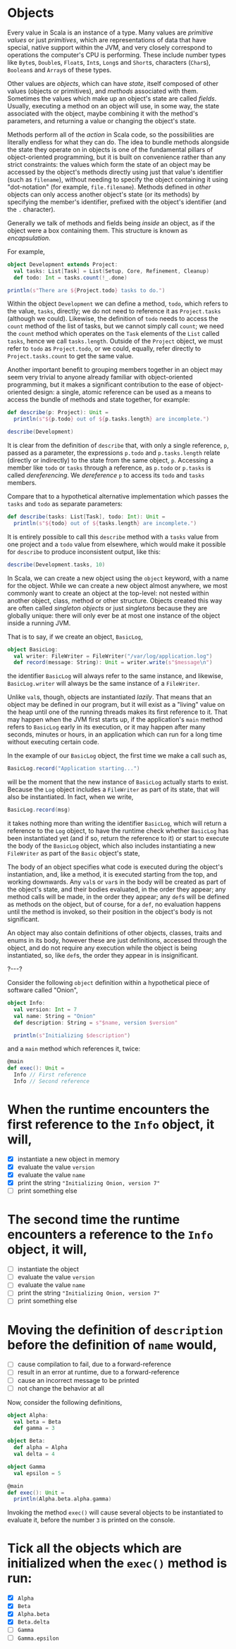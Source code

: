 # Objects

Every value in Scala is an instance of a type. Many values are _primitive values_ or just _primitives_, which
are representations of data that have special, native support within the JVM, and very closely correspond to
operations the computer's CPU is performing. These include number types like `Byte`s, `Double`s, `Float`s,
`Int`s, `Long`s and `Short`s, characters (`Char`s), `Boolean`s and `Array`s of these types.

Other values are _objects_, which can have _state_, itself composed of other values (objects or primitives), and
_methods_ associated with them. Sometimes the values which make up an object's state are called _fields_.
Usually, executing a method on an object will use, in some way, the state associated with the object, maybe
combining it with the method's parameters, and returning a value or changing the object's state.

Methods perform all of the _action_ in Scala code, so the possibilities are literally endless for what they can
do. The idea to bundle methods alongside the state they operate on in objects is one of the fundamental pillars
of object-oriented programming, but it is built on convenience rather than any strict constraints: the values
which form the state of an object may be accessed by the object's methods directly using just that value's
identifier (such as `filename`), without needing to specify the object containing it using "dot-notation"
(for example, `file.filename`). Methods defined in _other_ objects can only access another object's state (or
its methods) by specifying the member's identifier, prefixed with the object's identifier (and the `.`
character).

Generally we talk of methods and fields being _inside_ an object, as if the object were a box containing them.
This structure is known as _encapsulation_.

For example,
```scala
object Development extends Project:
  val tasks: List[Task] = List(Setup, Core, Refinement, Cleanup)
  def todo: Int = tasks.count(!_.done) 

println(s"There are ${Project.todo} tasks to do.")
```

Within the object `Development` we can define a method, `todo`, which refers to the value, `tasks`, directly; we
do not need to reference it as `Project.tasks` (although we could). Likewise, the definition of `todo` needs to
access the `count` method of the list of tasks, but we cannot simply call `count`; we need the `count` method
which operates on the `Task` elements of the `List` called `tasks`, hence we call `tasks.length`. Outside of the
`Project` object, we must refer to `todo` as `Project.todo`, or we could, equally, refer directly to
`Project.tasks.count` to get the same value.

Another important benefit to grouping members together in an object may seem very trivial to anyone already
familiar with object-oriented programming, but it makes a significant contribution to the ease of
object-oriented design: a single, atomic reference can be used as a means to access the bundle of methods and
state together, for example:

```scala
def describe(p: Project): Unit =
  println(s"${p.todo} out of ${p.tasks.length} are incomplete.")

describe(Development)
```

It is clear from the definition of `describe` that, with only a single reference, `p`, passed as a parameter,
the expressions `p.todo` and `p.tasks.length` relate (directly or indirectly) to the state from the same object,
`p`. Accessing a member like `todo` or `tasks` through a reference, as `p.todo` or `p.tasks` is called
_dereferencing_. We _dereference_ `p` to access its `todo` and `tasks` members.

Compare that to a hypothetical alternative implementation which passes the `tasks` and `todo` as separate
parameters:

```scala
def describe(tasks: List[Task], todo: Int): Unit =
  println(s"${todo} out of ${tasks.length} are incomplete.")
```

It is entirely possible to call this `describe` method with a `tasks` value from one project and a `todo` value
from elsewhere, which would make it possible for `describe` to produce inconsistent output, like this:

```scala
describe(Development.tasks, 10)
```

In Scala, we can create a new object using the `object` keyword, with a name for the object. While we can create
a new object almost anywhere, we most commonly want to create an object at the top-level: not nested within
another object, class, method or other structure. Objects created this way are often called _singleton objects_
or just _singletons_ because they are globally unique: there will only ever be at most one instance of the
object inside a running JVM.

That is to say, if we create an object, `BasicLog`,
```scala
object BasicLog:
  val writer: FileWriter = FileWriter("/var/log/application.log")
  def record(message: String): Unit = writer.write(s"$message\n")
```
the identifier `BasicLog` will always refer to the same instance, and likewise, `BasicLog.writer` will always be
the same instance of a `FileWriter`.

Unlike `val`s, though, objects are instantiated _lazily_. That means that an object may be defined in our
program, but it will exist as a "living" value on the heap until one of the running threads makes its first
reference to it. That may happen when the JVM first starts up, if the application's `main` method refers to
`BasicLog` early in its execution, or it may happen after many seconds, minutes or hours, in an application
which can run for a long time without executing certain code.

In the example of our `BasicLog` object, the first time we make a call such as,
```scala
BasicLog.record("Application starting...")
```
will be the moment that the new instance of `BasicLog` actually starts to exist. Because the `Log` object
includes a `FileWriter` as part of its state, that will also be instantiated. In fact, when we write,
```scala
BasicLog.record(msg)
```
it takes nothing more than writing the identifier `BasicLog`, which will return a reference to the `Log` object,
to have the runtime check whether `BasicLog` has been instantiated yet (and if so, return the reference to it)
or start to execute the body of the `BasicLog` object, which also includes instantiating a new `FileWriter` as
part of the `Basic` object's state,

The body of an object specifies what code is executed during the object's instantiation, and, like a method, it
is executed starting from the top, and working downwards. Any `val`s or `var`s in the body will be created as
part of the object's state, and their bodies evaluated, in the order they appear; any method calls will be made,
in the order they appear; any `def`s will be defined as methods on the object, but of course, for a `def`, no
evaluation happens until the method is invoked, so their position in the object's body is not significant.

An object may also contain definitions of other objects, classes, traits and enums in its body, however these
are just definitions, accessed through the object, and do not require any execution while the object is being
instantiated, so, like `def`s, the order they appear in is insignificant.

?---?

Consider the following `object` definition within a hypothetical piece of software called "Onion",
```scala
object Info:
  val version: Int = 7
  val name: String = "Onion"
  def description: String = s"$name, version $version"

  println(s"Initializing $description")
```
and a `main` method which references it, twice:
```scala
@main
def exec(): Unit =
  Info // First reference
  Info // Second reference
```

# When the runtime encounters the first reference to the `Info` object, it will,
- [X] instantiate a new object in memory
- [X] evaluate the value `version`
- [X] evaluate the value `name`
- [X] print the string `"Initializing Onion, version 7"`
- [ ] print something else

# The second time the runtime encounters a reference to the `Info` object, it will,
- [ ] instantiate the object
- [ ] evaluate the value `version`
- [ ] evaluate the value `name`
- [ ] print the string `"Initializing Onion, version 7"`
- [ ] print something else

# Moving the definition of `description` before the definition of `name` would,
* [ ] cause compilation to fail, due to a forward-reference
* [ ] result in an error at runtime, due to a forward-reference
* [ ] cause an incorrect message to be printed
* [ ] not change the behavior at all

Now, consider the following definitions,
```scala
object Alpha:
  val beta = Beta
  def gamma = 3

object Beta:
  def alpha = Alpha
  val delta = 4

object Gamma
  val epsilon = 5

@main
def exec(): Unit =
  println(Alpha.beta.alpha.gamma)
```

Invoking the method `exec()` will cause several objects to be instantiated to evaluate it, before the number `3`
is printed on the console.

# Tick all the objects which are initialized when the `exec()` method is run:
- [X] `Alpha`
- [X] `Beta`
- [X] `Alpha.beta`
- [X] `Beta.delta`
- [ ] `Gamma`
- [ ] `Gamma.epsilon`